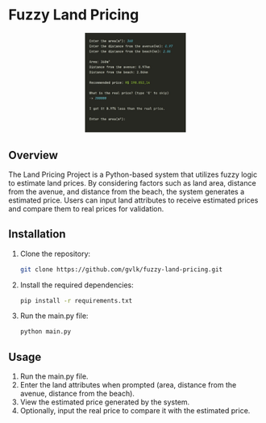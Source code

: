 # Fuzzy Land Pricing

<div align="center">
    <p>
        <img src="screenshots/screenshot.jpg" alt="Screenshot" width="200"/>
    </p>
</div>

## Overview
The Land Pricing Project is a Python-based system that utilizes fuzzy logic to estimate land prices. By considering factors such as land area, distance from the avenue, and distance from the beach, the system generates a estimated price. Users can input land attributes to receive estimated prices and compare them to real prices for validation.

## Installation

1. Clone the repository:

    ```bash
    git clone https://github.com/gvlk/fuzzy-land-pricing.git
    ```

2. Install the required dependencies:

    ```bash
    pip install -r requirements.txt
    ```

3. Run the main.py file:

    ```bash
    python main.py
    ```

## Usage

1. Run the main.py file.
2. Enter the land attributes when prompted (area, distance from the avenue, distance from the beach).
3. View the estimated price generated by the system.
4. Optionally, input the real price to compare it with the estimated price.


